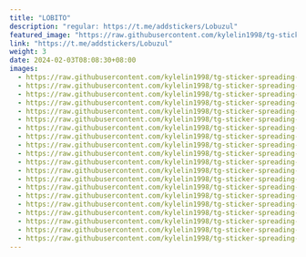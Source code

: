 ```yaml
---
title: "LOBITO"
description: "regular: https://t.me/addstickers/Lobuzul"
featured_image: "https://raw.githubusercontent.com/kylelin1998/tg-sticker-spreading-worldwide-images/main/img/b9d4ab23-c228-4a65-b6ca-ec2bf97445b8.jpg"
link: "https://t.me/addstickers/Lobuzul"
weight: 3
date: 2024-02-03T08:08:30+08:00
images:
  - https://raw.githubusercontent.com/kylelin1998/tg-sticker-spreading-worldwide-images/main/img/b9d4ab23-c228-4a65-b6ca-ec2bf97445b8.jpg
  - https://raw.githubusercontent.com/kylelin1998/tg-sticker-spreading-worldwide-images/main/img/9881d8ab-5e10-4e51-9871-77d709993e6a.jpg
  - https://raw.githubusercontent.com/kylelin1998/tg-sticker-spreading-worldwide-images/main/img/344dec1a-d064-43ce-8c48-ce5f69d1e7c4.jpg
  - https://raw.githubusercontent.com/kylelin1998/tg-sticker-spreading-worldwide-images/main/img/de25e2ad-2fb8-404d-a7b7-f1b47cd78238.jpg
  - https://raw.githubusercontent.com/kylelin1998/tg-sticker-spreading-worldwide-images/main/img/86866943-d3b3-4ec9-a45a-f052c08cd593.jpg
  - https://raw.githubusercontent.com/kylelin1998/tg-sticker-spreading-worldwide-images/main/img/e89b4bb2-8bb3-4a25-af71-b9866060a0ee.jpg
  - https://raw.githubusercontent.com/kylelin1998/tg-sticker-spreading-worldwide-images/main/img/9c36800e-e6ff-44d2-b4ce-9bfaea25c9d0.jpg
  - https://raw.githubusercontent.com/kylelin1998/tg-sticker-spreading-worldwide-images/main/img/2a444250-8e8b-4055-86af-7f59894848ac.jpg
  - https://raw.githubusercontent.com/kylelin1998/tg-sticker-spreading-worldwide-images/main/img/040d7a8b-6ccf-4213-a863-ed32b4119099.jpg
  - https://raw.githubusercontent.com/kylelin1998/tg-sticker-spreading-worldwide-images/main/img/bfeb3956-5fec-480b-a0a1-e6f918450a77.jpg
  - https://raw.githubusercontent.com/kylelin1998/tg-sticker-spreading-worldwide-images/main/img/a6598813-bc8f-4862-a853-36ea79d94d8b.jpg
  - https://raw.githubusercontent.com/kylelin1998/tg-sticker-spreading-worldwide-images/main/img/d9a226cd-c3e3-4ef4-8766-dba4b5dff8bb.jpg
  - https://raw.githubusercontent.com/kylelin1998/tg-sticker-spreading-worldwide-images/main/img/ff0a0ba8-849f-4531-b44e-d86ec681bd82.jpg
  - https://raw.githubusercontent.com/kylelin1998/tg-sticker-spreading-worldwide-images/main/img/603085a7-664f-4331-9d39-2acfca92d444.jpg
  - https://raw.githubusercontent.com/kylelin1998/tg-sticker-spreading-worldwide-images/main/img/eccb0607-9564-466b-941d-2ff06b03678e.jpg
  - https://raw.githubusercontent.com/kylelin1998/tg-sticker-spreading-worldwide-images/main/img/d1659c19-6314-4e3a-afce-01c0b3ef5a35.jpg
  - https://raw.githubusercontent.com/kylelin1998/tg-sticker-spreading-worldwide-images/main/img/053d3f92-ab40-4156-a320-59394c5c3b51.jpg
  - https://raw.githubusercontent.com/kylelin1998/tg-sticker-spreading-worldwide-images/main/img/64d08b7c-0ee3-4056-9997-ec67bd9811c7.jpg
  - https://raw.githubusercontent.com/kylelin1998/tg-sticker-spreading-worldwide-images/main/img/128e1916-8bd9-41c7-9cbe-36f53d29bba9.jpg
  - https://raw.githubusercontent.com/kylelin1998/tg-sticker-spreading-worldwide-images/main/img/f5345ab3-83c0-40e5-88fb-b741c89047f1.jpg
---
```


